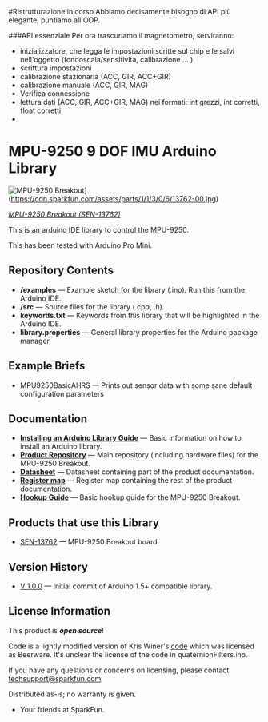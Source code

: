 #Ristrutturazione in corso
Abbiamo decisamente bisogno di API più elegante, puntiamo all'OOP.

###API essenziale
Per ora trascuriamo il magnetometro, serviranno:
- inizializzatore, che legga le impostazioni scritte sul chip e le salvi nell'oggetto (fondoscala/sensitività, calibrazione ... )
- scrittura impostazioni 
- calibrazione stazionaria (ACC, GIR, ACC+GIR)
- calibrazione manuale (ACC, GIR, MAG)
- Verifica connessione
- lettura dati (ACC, GIR, ACC+GIR, MAG) nei formati: int grezzi, int corretti, float corretti
- 


MPU-9250 9 DOF IMU Arduino Library
==================================

![MPU-9250 Breakout](https://cdn.sparkfun.com/assets/parts/1/1/3/0/6/13762-00.jpg)](https://cdn.sparkfun.com/assets/parts/1/1/3/0/6/13762-00.jpg)

[*MPU-9250 Breakout (SEN-13762)*](https://www.sparkfun.com/products/13762)

This is an arduino IDE library to control the MPU-9250.

This has been tested with Arduino Pro Mini.

Repository Contents
-------------------

* **/examples** &mdash; Example sketch for the library (.ino). Run this from the Arduino IDE.
* **/src** &mdash; Source files for the library (.cpp, .h).
* **keywords.txt** &mdash; Keywords from this library that will be highlighted in the Arduino IDE.
* **library.properties** &mdash; General library properties for the Arduino package manager.

Example Briefs
--------------

* MPU9250BasicAHRS &mdash; Prints out sensor data with some sane default configuration parameters

Documentation
--------------

* **[Installing an Arduino Library Guide](https://learn.sparkfun.com/tutorials/installing-an-arduino-library)** &mdash; Basic information on how to install an Arduino library.
* **[Product Repository](https://github.com/sparkfun/MPU-9250_Breakout)** &mdash; Main repository (including hardware files) for the MPU-9250 Breakout.
* **[Datasheet](https://cdn.sparkfun.com/assets/learn_tutorials/5/5/0/MPU9250REV1.0.pdf)** &mdash; Datasheet containing part of the product documentation.
* **[Register map](https://cdn.sparkfun.com/assets/learn_tutorials/5/5/0/MPU-9250-Register-Map.pdf)** &mdash; Register map containing the rest of the product documentation.
* **[Hookup Guide](https://learn.sparkfun.com/tutorials/MPU-9250-hookup-guide)** &mdash; Basic hookup guide for the MPU-9250 Breakout.

Products that use this Library
---------------------------------

* [SEN-13762](https://www.sparkfun.com/products/13762) &mdash; MPU-9250 Breakout board

Version History
---------------

* [V 1.0.0](https://github.com/sparkfun/SparkFun_MPU-9250_6_DOF_IMU_Breakout_Arduino_Library/releases/tag/V_1.0.0) &mdash; Initial commit of Arduino 1.5+ compatible library.

License Information
-------------------

This product is _**open source**_!

Code is a lightly modified version of Kris Winer's [code](https://github.com/kriswiner/MPU-9250) which was licensed as Beerware. It's unclear the license of the code in quaternionFilters.ino.

If you have any questions or concerns on licensing, please contact techsupport@sparkfun.com.

Distributed as-is; no warranty is given.

- Your friends at SparkFun.
